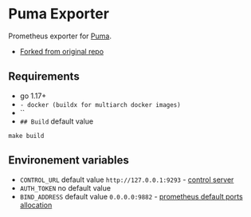 # Puma Exporter

Prometheus exporter for [Puma](https://github.com/puma/puma).

- [Forked from original repo](https://github.com:sapcc/puma-exporter)

## Requirements

- go 1.17+
- `- docker (buildx for multiarch docker images)`
- ``
- `## Build` default value

```
make build
```

## Environement variables

- `CONTROL_URL` default value `http://127.0.0.1:9293` - [control server](https://github.com/puma/puma#controlstatus-server)
- `AUTH_TOKEN` no default value
- `BIND_ADDRESS` default value `0.0.0.0:9882` - [prometheus default ports allocation](https://github.com/prometheus/prometheus/wiki/Default-port-allocations)
